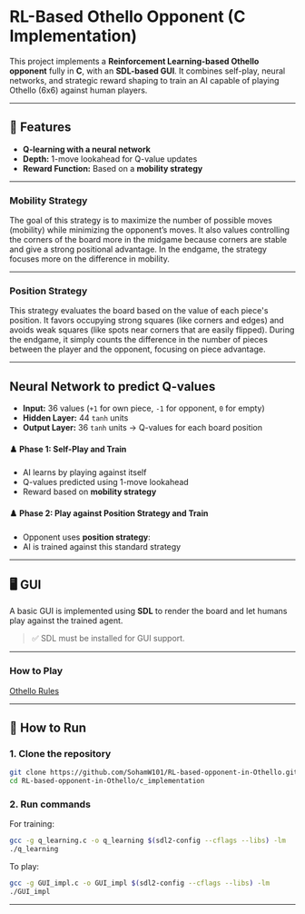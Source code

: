# RL-Based Othello Opponent (C Implementation)

This project implements a **Reinforcement Learning-based Othello opponent** fully in **C**, with an  **SDL-based GUI**. It combines self-play, neural networks, and strategic reward shaping to train an AI capable of playing Othello (6x6) against human players.

---

## 🧠 Features

- **Q-learning with a neural network**
- **Depth:** 1-move lookahead for Q-value updates
- **Reward Function:** Based on a **mobility strategy**

---

### Mobility Strategy

The goal of this strategy is to maximize the number of possible moves (mobility) while minimizing the opponent’s moves.
It also values controlling the corners of the board more in the midgame because corners are stable and give a strong positional advantage.
In the endgame, the strategy focuses more on the difference in mobility.

---

### Position Strategy

This strategy evaluates the board based on the value of each piece's position. It favors occupying strong squares (like corners and edges) and avoids weak squares (like spots near corners that are easily flipped).
During the endgame, it simply counts the difference in the number of pieces between the player and the opponent, focusing on piece advantage.

---

## Neural Network to predict Q-values
- **Input:** 36 values (`+1` for own piece, `-1` for opponent, `0` for empty)
- **Hidden Layer:** 44 `tanh` units
- **Output Layer:** 36 `tanh` units → Q-values for each board position


#### ♟️ Phase 1: Self-Play and Train
- AI learns by playing against itself
- Q-values predicted using 1-move lookahead
- Reward based on **mobility strategy**

#### ♟️ Phase 2: Play against Position Strategy and Train
- Opponent uses **position strategy**:
- AI is trained against this standard strategy

---

## 🖥️ GUI

A basic GUI is implemented using **SDL** to render the board and let humans play against the trained agent.

> ✅ SDL must be installed for GUI support.

---

### How to Play

[Othello Rules](https://www.worldothello.org/about/about-othello/othello-rules/official-rules/english)

---

## 🚀 How to Run

### 1. Clone the repository

```bash
git clone https://github.com/SohamW101/RL-based-opponent-in-Othello.git
cd RL-based-opponent-in-Othello/c_implementation
```

### 2. Run commands

For training:
```bash
gcc -g q_learning.c -o q_learning $(sdl2-config --cflags --libs) -lm
./q_learning
```
To play:
```bash
gcc -g GUI_impl.c -o GUI_impl $(sdl2-config --cflags --libs) -lm
./GUI_impl
```

---



[def]: emo/trial_othello_game.mp